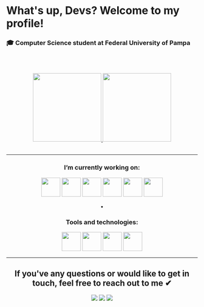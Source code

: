# What's up, Devs? Welcome to my profile!
### 🎓 Computer Science student at Federal University of Pampa
</br></br>

<div align="center">
<a href="https://github.com/manoelargc">
  <img height="180em" src="https://github-readme-stats.vercel.app/api?username=manoelargc&show_icons=true&theme=dracula"/>
</a>
<a href="https://github.com/manoelargc">
  <img height="180em" src="https://github-readme-stats.vercel.app/api/top-langs/?username=manoelargc&layout=compact&show_icons=true&theme=dracula" />
</a>
</div>
</br>  

---

<div align="center">
  
### I’m currently working on:

<img src="https://cdn.jsdelivr.net/gh/devicons/devicon/icons/c/c-original.svg" width="50" height="50" /> <img 
src="https://cdn.jsdelivr.net/gh/devicons/devicon/icons/cplusplus/cplusplus-original.svg" width="50" height="50"/> <img   
src="https://cdn.jsdelivr.net/gh/devicons/devicon/icons/java/java-original.svg" width="50" height="50"/> <img
src="https://cdn.jsdelivr.net/gh/devicons/devicon/icons/css3/css3-original.svg" width="50" height="50" /> <img 
src="https://cdn.jsdelivr.net/gh/devicons/devicon/icons/html5/html5-original.svg" width="50" height="50" /> <img 
src="https://cdn.jsdelivr.net/gh/devicons/devicon/icons/python/python-original.svg" width="50" height="50" /> 

•

### Tools and technologies:

<img src="https://cdn.jsdelivr.net/gh/devicons/devicon/icons/vscode/vscode-original.svg" width="50" height="50" /> <img src="https://cdn.jsdelivr.net/gh/devicons/devicon/icons/git/git-original.svg" width="50" height="50" /> <img
src="https://cdn.jsdelivr.net/gh/devicons/devicon/icons/photoshop/photoshop-plain.svg" width="50" height="50" /> <img
src="https://cdn.jsdelivr.net/gh/devicons/devicon/icons/figma/figma-original.svg" width="50" height="50" /> 






------

</div>

<div align="center">
<h2 style="text-align: center;">If you've any questions or would like to get in touch, feel free to reach out to me ✔ </h2>
  <a href="https://www.linkedin.com/in/manoelaresende" target="_blank"><img src="https://img.shields.io/badge/-LinkedIn-%230077B5?style=for-the-badge&logo=linkedin&logoColor=white" target="_blank"></a>
  <a href="https://instagram.com/manoelargc" target="_blank"><img src="https://img.shields.io/badge/-Instagram-%23E4405F?style=for-the-badge&logo=instagram&logoColor=white" target="_blank"></a>
  <a href = "mailto:manoelargc@gmail.com"><img src="https://img.shields.io/badge/Gmail-D14836?style=for-the-badge&logo=gmail&logoColor=white" target="_blank"></a>
</div>
<!--

Here are some ideas to get you started:

- 🔭 I’m currently working on ...
- 🌱 I’m currently learning ...
- 👯 I’m looking to collaborate on ...
- 🤔 I’m looking for help with ...
- 💬 Ask me about ...

-->

<!---
- I'm Manoela Resende, 19y
- Studying CS at UNIPAMPA since 2022.1
manoelargc/manoelargc is a ✨ special ✨ repository because its `README.md` (this file) appears on your GitHub profile.
You can click the Preview link to take a look at your changes.
--->
